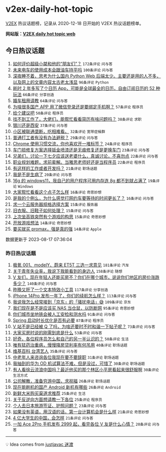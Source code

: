 # v2ex-daily-hot-topic

[V2EX](https://www.v2ex.com/) 热议话题榜，记录从 2020-12-18 日开始的 V2EX 热议话题榜单。

**网站版：[V2EX daily hot topic web](https://boojack.github.io/v2ex-daily-hot-topic-web/)**

## 今日热议话题

<!-- TODAY BEGIN -->

1. [如何评价超级小桀和他的“朋友们”？](https://www.v2ex.com/t/965958) `172条评论` `问与答`
1. [未来电车的使用成本会跟油车持平吗](https://www.v2ex.com/t/965961) `100条评论` `问与答`
1. [深夜睡不着，思考为什么国内 Python Web 后端太少。主要还是用的人不多，以及网上的文章内容太古老太浅显](https://www.v2ex.com/t/965956) `96条评论` `Python`
1. [耗时 2 年多写了个日历 App，可能是全球最全的日历，自由订阅日历的 52 种玩法](https://www.v2ex.com/t/966033) `66条评论` `分享创造`
1. [婚车租用请教](https://www.v2ex.com/t/965971) `64条评论` `问与答`
1. [为啥很多国产 APP 用了微信登录还是要绑定手机啊？](https://www.v2ex.com/t/965984) `57条评论` `程序员`
1. [给个建议吧](https://www.v2ex.com/t/966058) `50条评论` `程序员`
1. [找不到工作了，大佬们，能帮忙看看简历有啥问题吗？](https://www.v2ex.com/t/966032) `38条评论` `求职`
1. [银川还是西安](https://www.v2ex.com/t/965955) `37条评论` `问与答`
1. [小区被联通垄断，吃相难看。](https://www.v2ex.com/t/966007) `32条评论` `宽带症候群`
1. [普通打工者有没有办法避税？](https://www.v2ex.com/t/966050) `29条评论` `问与答`
1. [Chrome 使用习惯交流，你也喜欢开一堆标签？](https://www.v2ex.com/t/965989) `24条评论` `程序员`
1. [车门损修复方案选择钣金喷漆还是无痕修复还是更换车门](https://www.v2ex.com/t/966026) `23条评论` `问与答`
1. [兄弟们，讨论一下七夕应该送老婆什么，真诚讨论，不喜勿点](https://www.v2ex.com/t/966063) `22条评论` `问与答`
1. [职业规划难题，求前辈解。当雅思老师好还是当程序员](https://www.v2ex.com/t/966053) `22条评论` `程序员`
1. [有这样的工作或者开发吗？](https://www.v2ex.com/t/965960) `21条评论` `职场话题`
1. [我是不是生病了](https://www.v2ex.com/t/965985) `20条评论` `问与答`
1. [16g 的 windows11，我自己的用户程序可用内存连 8g 都不到就占满了](https://www.v2ex.com/t/965970) `19条评论` `Windows`
1. [大家帮忙看看这个点子怎么样](https://www.v2ex.com/t/966065) `16条评论` `奇思妙想`
1. [是我的个例么，为什么感觉打网约车要等待的时间更长了？](https://www.v2ex.com/t/965997) `16条评论` `问与答`
1. [求一个云服务器规格选择方案](https://www.v2ex.com/t/966042) `15条评论` `服务器`
1. [旧衣服、旧鞋子如何处理？](https://www.v2ex.com/t/966004) `15条评论` `问与答`
1. [上次坐高铁突然有个游戏的构思](https://www.v2ex.com/t/965992) `15条评论` `奇思妙想`
1. [开放游戏想法](https://www.v2ex.com/t/966019) `14条评论` `奇思妙想`
1. [要买就买 promax，强是真的强](https://www.v2ex.com/t/966009) `14条评论` `Apple`

数据更新于 2023-08-17 07:36:04

<!-- TODAY END -->

### 昨日热议话题

<!-- YESTERDAY BEGIN -->

1. [极氪 001、modelY、蔚来 ET5T 三选一求意见](https://www.v2ex.com/t/965717) `181条评论` `汽车`
1. [关于青年失业率，我说下我能看到的身边人](https://www.v2ex.com/t/965688) `158条评论` `随想`
1. [V 友们，现在年轻人还能买房不？你们在哪个城市，说说你们地区的房价涨跌多少？](https://www.v2ex.com/t/965660) `140条评论` `问与答`
1. [昨晚又肝了一个文本特效小工具](https://www.v2ex.com/t/965654) `117条评论` `分享创造`
1. [iPhone 14Pro 发布一年了，你们的续航怎么样？](https://www.v2ex.com/t/965642) `113条评论` `问与答`
1. [我说我怎么经常接到「京东」的「骚扰电话」😅](https://www.v2ex.com/t/965667) `109条评论` `京东`
1. [我们现在是不是应该买 NAS 当仓鼠，以防断网](https://www.v2ex.com/t/965652) `95条评论` `奇思妙想`
1. [你们城市坐地铁会被人工安检和测水吗](https://www.v2ex.com/t/965751) `91条评论` `问与答`
1. [Spring 启动时长优化是否有必要](https://www.v2ex.com/t/965669) `87条评论` `程序员`
1. [V 站不是已经被 Q 了吗，为啥还要时不时和谐一下帖子呢？](https://www.v2ex.com/t/965651) `73条评论` `问与答`
1. [大家买房时说的刚需到底是什么](https://www.v2ex.com/t/965832) `53条评论` `问与答`
1. [好奇，各位程序员怎么和自己的另一半认识的？](https://www.v2ex.com/t/965839) `50条评论` `生活`
1. [唯有猛药治重病，慢慢降房贷利率有何吊用](https://www.v2ex.com/t/965679) `40条评论` `职场话题`
1. [维基百科 台湾艺人](https://www.v2ex.com/t/965708) `35条评论` `问与答`
1. [中老年人来咨询各位我现在要不要辞职](https://www.v2ex.com/t/965681) `31条评论` `职场话题`
1. [我抽到的华为 OD 机试算法不难，但是没过，可惜了](https://www.v2ex.com/t/965817) `30条评论` `职场话题`
1. [有人看徐云流浪中国吗？最近他买的那个林区小平房看起来很舒服啊](https://www.v2ex.com/t/965776) `30条评论` `生活方式`
1. [公司解散，准备穷游中国，求祝福](https://www.v2ex.com/t/965863) `26条评论` `职场话题`
1. [现在能刷机的国产 Android 新机有哪些](https://www.v2ex.com/t/965800) `26条评论` `Android`
1. [新鲜大米购买渠道求推荐](https://www.v2ex.com/t/965891) `25条评论` `生活`
1. [关于反逆向方面想请教一下各位](https://www.v2ex.com/t/965643) `25条评论` `程序员`
1. [个人去日本旅游签证、护照问题？](https://www.v2ex.com/t/965835) `23条评论` `问与答`
1. [如果没有英语，用汉语的话，第一台计算机会是什么样](https://www.v2ex.com/t/965841) `21条评论` `奇思妙想`
1. [4 亿大学生的中国，会怎样](https://www.v2ex.com/t/965807) `21条评论` `问与答`
1. [一加 Ace 2Pro 手机发布 2999 起，看完各位 V 友是什么心情？](https://www.v2ex.com/t/965828) `20条评论` `问与答`

<!-- YESTERDAY END -->

---

💡 Idea comes from [justjavac 迷渡](https://github.com/justjavac/)
